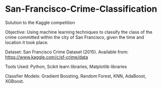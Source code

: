 # San-Francisco-Crime-Classification
Solution to the Kaggle competition

Objective: Using machine learning techniques to classify the class of the crime committed within the city of San Francisco, given the time and location it took place.

Dataset: San Francisco Crime Dataset (2015). Available from: https://www.kaggle.com/c/sf-crime/data

Tools Used: Python, Scikit learn libraries, Matplotlib libraries

Classfier Models: Gradient Boosting, Random Forest, KNN, AdaBoost, XGBoost.
